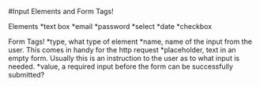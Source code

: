 #Input Elements and Form Tags!

Elements
*text box
*email
*password
*select
*date
*checkbox

Form Tags!
*type, what type of element 
*name, name of the input from the user. This comes in handy for the http request
*placeholder, text in an empty form. Usually this is an instruction to the user as to what input is needed.
*value, a required input before the form can be successfully submitted?